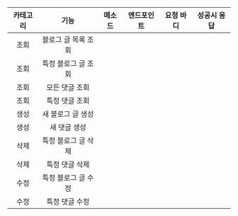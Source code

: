 | 카테고리 | 기능 | 메소드 | 엔드포인트 | 요청 바디 | 성공시 응답 |
|:--------:|:----:|:------:|:----------:|:---------:|:-----------:|
|조회   |블로그 글 목록 조회|				
|조회	|특정 블로그 글 조회|				
|조회	|모든 댓글 조회|				
|조회	|특정 댓글 조회|				
|생성	|새 블로그 글 생성|				
|생성	|새 댓글 생성|				
|삭제	|특정 블로그 글 삭제|				
|삭제	|특정 댓글 삭제|				
|수정	|특정 블로그 글 수정|				
|수정	|특정 댓글 수정|	

